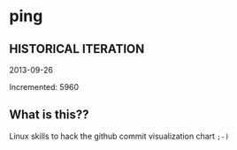 # ping

## HISTORICAL ITERATION
2013-09-26

Incremented: 5960

## What is this?? 
Linux skills to hack the github commit visualization chart `;-)`
